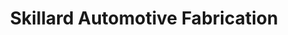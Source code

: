 ---
title: "Skillard Automotive Fabrication"
url: /cottage-grove/skillard-automotive-fabrication/
shop: car parts
---